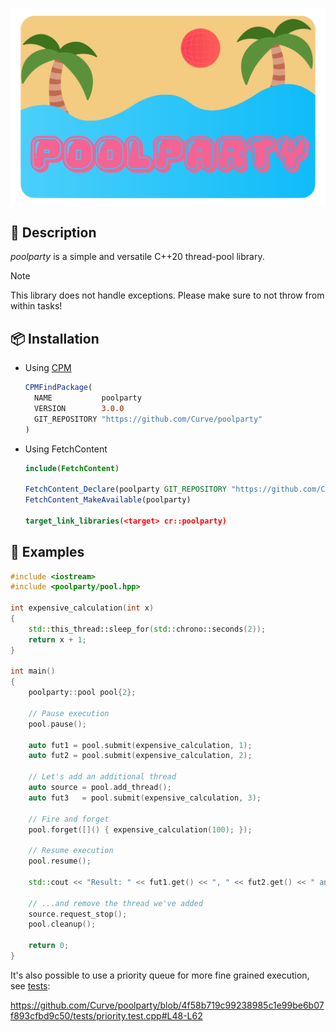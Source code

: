 <p align="center">
  <img src="assets/logo.svg" width="600">
</p>

## 📃 Description

_poolparty_ is a simple and versatile C++20 thread-pool library.

> [!NOTE]
> This library does not handle exceptions. Please make sure to not throw from within tasks!

## 📦 Installation

* Using [CPM](https://github.com/cpm-cmake/CPM.cmake)
  ```cmake
  CPMFindPackage(
    NAME           poolparty
    VERSION        3.0.0
    GIT_REPOSITORY "https://github.com/Curve/poolparty"
  )
  ```

* Using FetchContent
  ```cmake
  include(FetchContent)

  FetchContent_Declare(poolparty GIT_REPOSITORY "https://github.com/Curve/poolparty" GIT_TAG v3.0.0)
  FetchContent_MakeAvailable(poolparty)

  target_link_libraries(<target> cr::poolparty)
  ```

## 📖 Examples

```cpp
#include <iostream>
#include <poolparty/pool.hpp>

int expensive_calculation(int x)
{
    std::this_thread::sleep_for(std::chrono::seconds(2));
    return x + 1;
}

int main()
{
    poolparty::pool pool{2};

    // Pause execution
    pool.pause();

    auto fut1 = pool.submit(expensive_calculation, 1);
    auto fut2 = pool.submit(expensive_calculation, 2);

    // Let's add an additional thread
    auto source = pool.add_thread();
    auto fut3   = pool.submit(expensive_calculation, 3);

    // Fire and forget
    pool.forget([]() { expensive_calculation(100); });

    // Resume execution
    pool.resume();

    std::cout << "Result: " << fut1.get() << ", " << fut2.get() << " and " << fut3.get() << std::endl;

    // ...and remove the thread we've added
    source.request_stop();
    pool.cleanup();

    return 0;
}
```

It's also possible to use a priority queue for more fine grained execution, see [tests](tests/priority.test.cpp):

https://github.com/Curve/poolparty/blob/4f58b719c99238985c1e99be6b07f893cfbd9c50/tests/priority.test.cpp#L48-L62
